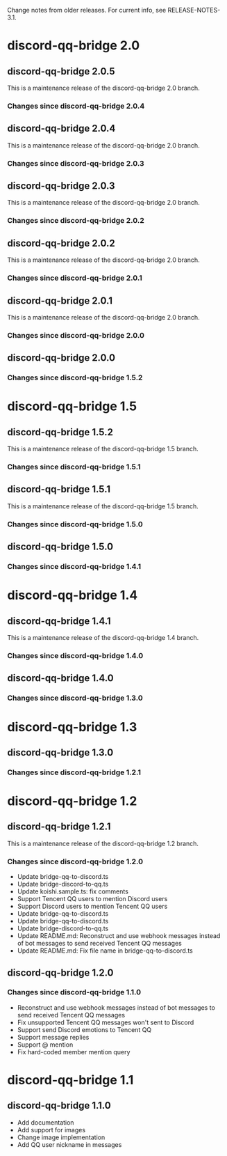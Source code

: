 Change notes from older releases. For current info, see RELEASE-NOTES-3.1.

# discord-qq-bridge 2.0

## discord-qq-bridge 2.0.5

This is a maintenance release of the discord-qq-bridge 2.0 branch.

### Changes since discord-qq-bridge 2.0.4

## discord-qq-bridge 2.0.4

This is a maintenance release of the discord-qq-bridge 2.0 branch.

### Changes since discord-qq-bridge 2.0.3

## discord-qq-bridge 2.0.3

This is a maintenance release of the discord-qq-bridge 2.0 branch.

### Changes since discord-qq-bridge 2.0.2

## discord-qq-bridge 2.0.2

This is a maintenance release of the discord-qq-bridge 2.0 branch.

### Changes since discord-qq-bridge 2.0.1

## discord-qq-bridge 2.0.1

This is a maintenance release of the discord-qq-bridge 2.0 branch.

### Changes since discord-qq-bridge 2.0.0

## discord-qq-bridge 2.0.0

### Changes since discord-qq-bridge 1.5.2

# discord-qq-bridge 1.5

## discord-qq-bridge 1.5.2

This is a maintenance release of the discord-qq-bridge 1.5 branch.

### Changes since discord-qq-bridge 1.5.1

## discord-qq-bridge 1.5.1

This is a maintenance release of the discord-qq-bridge 1.5 branch.

### Changes since discord-qq-bridge 1.5.0

## discord-qq-bridge 1.5.0

### Changes since discord-qq-bridge 1.4.1

# discord-qq-bridge 1.4

## discord-qq-bridge 1.4.1

This is a maintenance release of the discord-qq-bridge 1.4 branch.

### Changes since discord-qq-bridge 1.4.0

## discord-qq-bridge 1.4.0

### Changes since discord-qq-bridge 1.3.0

# discord-qq-bridge 1.3

## discord-qq-bridge 1.3.0

### Changes since discord-qq-bridge 1.2.1

# discord-qq-bridge 1.2

## discord-qq-bridge 1.2.1

This is a maintenance release of the discord-qq-bridge 1.2 branch.

### Changes since discord-qq-bridge 1.2.0

* Update bridge-qq-to-discord.ts
* Update bridge-discord-to-qq.ts
* Update koishi.sample.ts: fix comments
* Support Tencent QQ users to mention Discord users
* Support Discord users to mention Tencent QQ users
* Update bridge-qq-to-discord.ts
* Update bridge-qq-to-discord.ts
* Update bridge-discord-to-qq.ts
* Update README.md: Reconstruct and use webhook messages instead of bot messages to send received
  Tencent QQ messages
* Update README.md: Fix file name in bridge-qq-to-discord.ts

## discord-qq-bridge 1.2.0

### Changes since discord-qq-bridge 1.1.0

* Reconstruct and use webhook messages instead of bot messages to send received Tencent QQ messages
* Fix unsupported Tencent QQ messages won't sent to Discord
* Support send Discord emotions to Tencent QQ
* Support message replies
* Support @ mention
* Fix hard-coded member mention query

# discord-qq-bridge 1.1

## discord-qq-bridge 1.1.0

* Add documentation
* Add support for images
* Change image implementation
* Add QQ user nickname in messages

